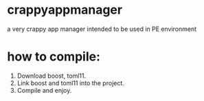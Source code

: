 # crappyappmanager
a very crappy app manager intended to be used in PE environment  

# how to compile:  
1. Download boost, toml11.  
2. Link boost and toml11 into the project.  
3. Compile and enjoy.  
